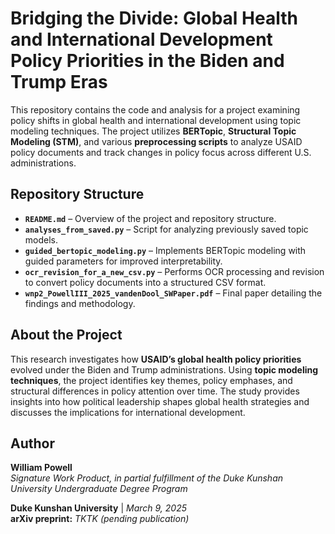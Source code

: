 # Bridging the Divide: Global Health and International Development Policy Priorities in the Biden and Trump Eras  

This repository contains the code and analysis for a project examining policy shifts in global health and international development using topic modeling techniques. The project utilizes **BERTopic**, **Structural Topic Modeling (STM)**, and various **preprocessing scripts** to analyze USAID policy documents and track changes in policy focus across different U.S. administrations.  

## Repository Structure  

- **`README.md`** – Overview of the project and repository structure.  
- **`analyses_from_saved.py`** – Script for analyzing previously saved topic models.  
- **`guided_bertopic_modeling.py`** – Implements BERTopic modeling with guided parameters for improved interpretability.  
- **`ocr_revision_for_a_new_csv.py`** – Performs OCR processing and revision to convert policy documents into a structured CSV format.  
- **`wnp2_PowellIII_2025_vandenDool_SWPaper.pdf`** – Final paper detailing the findings and methodology.  

## About the Project  

This research investigates how **USAID’s global health policy priorities** evolved under the Biden and Trump administrations. Using **topic modeling techniques**, the project identifies key themes, policy emphases, and structural differences in policy attention over time. The study provides insights into how political leadership shapes global health strategies and discusses the implications for international development.  

## Author  

**William Powell**  
*Signature Work Product, in partial fulfillment of the Duke Kunshan University Undergraduate Degree Program*  

**Duke Kunshan University** | *March 9, 2025*  
**arXiv preprint:** *TKTK (pending publication)*  
